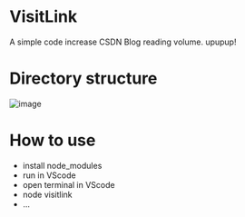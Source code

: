 # VisitLink
A simple code increase CSDN Blog reading volume. upupup!

# Directory structure
![image](https://github.com/CodeGanHaoZ/VisitLink/assets/102890444/cc176cca-e197-4c3e-a715-74e50e4c0976)

# How to use
- install node_modules
- run in VScode
- open terminal in VScode
- node visitlink
- ...
